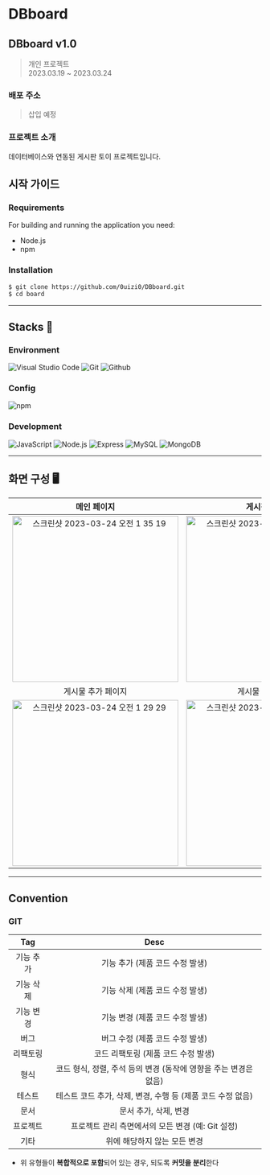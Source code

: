# DBboard
## DBboard v1.0
>개인 프로젝트<br>
2023.03.19 ~ 2023.03.24

### 배포 주소
> 삽입 예정

### 프로젝트 소개

데이터베이스와 연동된 게시판 토이 프로젝트입니다.

## 시작 가이드
### Requirements
For building and running the application you need:

- Node.js 
- npm

### Installation
```bash
$ git clone https://github.com/0uizi0/DBboard.git
$ cd board
```
<!-- #### Backend
```

```

#### Frontend
```

``` -->
---

## Stacks 🌱
### Environment
![Visual Studio Code](https://img.shields.io/badge/Visual%20Studio%20Code-007ACC?style=for-the-badge&logo=Visual%20Studio%20Code&logoColor=white)
![Git](https://img.shields.io/badge/Git-F05032?style=for-the-badge&logo=Git&logoColor=white)
![Github](https://img.shields.io/badge/GitHub-181717?style=for-the-badge&logo=GitHub&logoColor=white)    

### Config
![npm](https://img.shields.io/badge/npm-CB3837?style=for-the-badge&logo=npm&logoColor=white)  

### Development
![JavaScript](https://img.shields.io/badge/JavaScript-F7DF1E?style=for-the-badge&logo=Javascript&logoColor=white)
![Node.js](https://img.shields.io/badge/node.js-339933?style=for-the-badge&logo=Node.js&logoColor=white)
![Express](https://img.shields.io/badge/express-000000?style=for-the-badge&logo=express&logoColor=white)
![MySQL](https://img.shields.io/badge/mysql-4479A1?style=for-the-badge&logo=mysql&logoColor=white)
![MongoDB](https://img.shields.io/badge/mongoDB-47A248?style=for-the-badge&logo=MongoDB&logoColor=white)


<!-- ### Communication -->

---
## 화면 구성 🖥
| 메인 페이지  |  게시판 페이지   |
| :-------------------------------------------: | :------------: |
|  <img width="330" alt="스크린샷 2023-03-24 오전 1 35 19" src="https://user-images.githubusercontent.com/102431281/227272845-d72f3e27-7eb7-485d-8d6e-6271afb0d3da.png"> | <img width="330" alt="스크린샷 2023-03-24 오전 1 28 44" src="https://user-images.githubusercontent.com/102431281/227271889-63ece208-6506-420d-8712-7df549d77086.png"> |  
| 게시물 추가 페이지   |  게시물 수정 페이지   |  
|  <img width="330" alt="스크린샷 2023-03-24 오전 1 29 29" src="https://user-images.githubusercontent.com/102431281/227271878-725f751d-f255-498c-88ce-fe260181976e.png"> |   <img width="330" alt="스크린샷 2023-03-24 오전 1 28 37" src="https://user-images.githubusercontent.com/102431281/227271903-8a83e895-be3c-4283-9bb6-97adbd248a65.png">    |

---

## Convention
### GIT

| Tag | Desc |
| :----------: | :----------:  |
| 기능 추가 | 기능 추가 (제품 코드 수정 발생) |
| 기능 삭제 | 기능 삭제 (제품 코드 수정 발생) |
| 기능 변경 | 기능 변경 (제품 코드 수정 발생) |
| 버그 | 버그 수정 (제품 코드 수정 발생) |
| 리팩토링 | 코드 리팩토링 (제품 코드 수정 발생) |
| 형식 | 코드 형식, 정렬, 주석 등의 변경 (동작에 영향을 주는 변경은 없음) | 
| 테스트 | 테스트 코드 추가, 삭제, 변경, 수행 등 (제품 코드 수정 없음) |
| 문서 | 문서 추가, 삭제, 변경 |
| 프로젝트 | 프로젝트 관리 측면에서의 모든 변경 (예: Git 설정) | 
| 기타 | 위에 해당하지 않는 모든 변경 |

- 위 유형들이 **복합적으로 포함**되어 있는 경우, 되도록 **커밋을 분리**한다